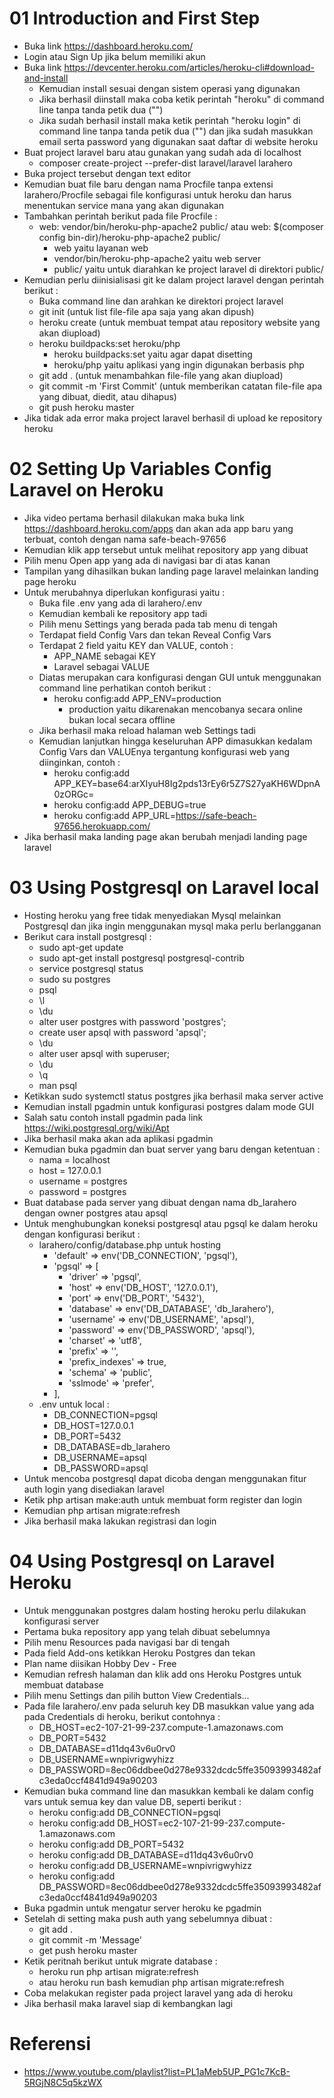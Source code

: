 # 01 Introduction and First Step

- Buka link https://dashboard.heroku.com/
- Login atau Sign Up jika belum memiliki akun
- Buka link https://devcenter.heroku.com/articles/heroku-cli#download-and-install
    - Kemudian install sesuai dengan sistem operasi yang digunakan
    - Jika berhasil diinstall maka coba ketik perintah "heroku" di command line tanpa tanda petik dua ("")
    - Jika sudah berhasil install maka ketik perintah "heroku login" di command line tanpa tanda petik dua ("") dan jika sudah masukkan email serta password yang digunakan saat daftar di website heroku
- Buat project laravel baru atau gunakan yang sudah ada di localhost    
    - composer create-project --prefer-dist laravel/laravel larahero
- Buka project tersebut dengan text editor
- Kemudian buat file baru dengan nama Procfile tanpa extensi larahero/Procfile sebagai file konfigurasi untuk heroku dan harus menentukan service mana yang akan digunakan
- Tambahkan perintah berikut pada file Procfile :
    - web: vendor/bin/heroku-php-apache2 public/ atau web: $(composer config bin-dir)/heroku-php-apache2 public/
        - web yaitu layanan web
        - vendor/bin/heroku-php-apache2 yaitu web server
        - public/ yaitu untuk diarahkan ke project laravel di direktori public/
- Kemudian perlu diinisialisasi git ke dalam project laravel dengan perintah berikut :
    - Buka command line dan arahkan ke direktori project laravel
    - git init (untuk list file-file apa saja yang akan dipush)        
    - heroku create (untuk membuat tempat atau repository website yang akan diupload)
    - heroku buildpacks:set heroku/php
        - heroku buildpacks:set yaitu agar dapat disetting
        - heroku/php yaitu aplikasi yang ingin digunakan berbasis php
    - git add . (untuk menambahkan file-file yang akan diupload)
    - git commit -m 'First Commit' (untuk memberikan catatan file-file apa yang dibuat, diedit, atau dihapus) 
    - git push heroku master
- Jika tidak ada error maka project laravel berhasil di upload ke repository heroku

# 02 Setting Up Variables Config Laravel on Heroku

- Jika video pertama berhasil dilakukan maka buka link https://dashboard.heroku.com/apps dan akan ada app baru yang terbuat, contoh dengan nama safe-beach-97656
- Kemudian klik app tersebut untuk melihat repository app yang dibuat
- Pilih menu Open app yang ada di navigasi bar di atas kanan
- Tampilan yang dihasilkan bukan landing page laravel melainkan landing page heroku
- Untuk merubahnya diperlukan konfigurasi yaitu :
    - Buka file .env yang ada di larahero/.env
    - Kemudian kembali ke repository app tadi
    - Pilih menu Settings yang berada pada tab menu di tengah
    - Terdapat field Config Vars dan tekan Reveal Config Vars
    - Terdapat 2 field yaitu KEY dan VALUE, contoh :
        - APP_NAME sebagai KEY
        - Laravel sebagai VALUE
    - Diatas merupakan cara konfigurasi dengan GUI untuk menggunakan command line perhatikan contoh berikut :
        - heroku config:add APP_ENV=production
            - production yaitu dikarenakan mencobanya secara online bukan local secara offline
    - Jika berhasil maka reload halaman web Settings tadi
    - Kemudian lanjutkan hingga keseluruhan APP dimasukkan kedalam Config Vars dan VALUEnya tergantung konfigurasi web yang diinginkan, contoh :  
        - heroku config:add APP_KEY=base64:arXIyuH8Ig2pds13rEy6r5Z7S27yaKH6WDpnA0zORGc=
        - heroku config:add APP_DEBUG=true
        - heroku config:add APP_URL=https://safe-beach-97656.herokuapp.com/
- Jika berhasil maka landing page akan berubah menjadi landing page laravel

# 03 Using Postgresql on Laravel local

- Hosting heroku yang free tidak menyediakan Mysql melainkan Postgresql dan jika ingin menggunakan mysql maka perlu berlangganan
- Berikut cara install postgresql :
    - sudo apt-get update
    - sudo apt-get install postgresql postgresql-contrib
    - service postgresql status
    - sudo su postgres
    - psql
    - \l
    - \du
    - alter user postgres with password 'postgres';
    - create user apsql with password 'apsql';
    - \du
    - alter user apsql with superuser;
    - \du
    - \q
    - man psql
- Ketikkan sudo systemctl status postgres jika berhasil maka server active
- Kemudian install pgadmin untuk konfigurasi postgres dalam mode GUI
- Salah satu contoh install pgadmin pada link https://wiki.postgresql.org/wiki/Apt
- Jika berhasil maka akan ada aplikasi pgadmin
- Kemudian buka pgadmin dan buat server yang baru dengan ketentuan :
    - nama = localhost
    - host = 127.0.0.1
    - username = postgres
    - password = postgres
- Buat database pada server yang dibuat dengan nama db_larahero dengan owner postgres atau apsql
- Untuk menghubungkan koneksi postgresql atau pgsql ke dalam heroku dengan konfigurasi berikut :
    - larahero/config/database.php untuk hosting 
        - 'default' => env('DB_CONNECTION', 'pgsql'),
        - 'pgsql' => [
            - 'driver' => 'pgsql',
            - 'host' => env('DB_HOST', '127.0.0.1'),
            - 'port' => env('DB_PORT', '5432'),
            - 'database' => env('DB_DATABASE', 'db_larahero'),
            - 'username' => env('DB_USERNAME', 'apsql'),
            - 'password' => env('DB_PASSWORD', 'apsql'),
            - 'charset' => 'utf8',
            - 'prefix' => '',
            - 'prefix_indexes' => true,
            - 'schema' => 'public',
            - 'sslmode' => 'prefer',
        - ],
    - .env untuk local :
        - DB_CONNECTION=pgsql
        - DB_HOST=127.0.0.1
        - DB_PORT=5432
        - DB_DATABASE=db_larahero
        - DB_USERNAME=apsql
        - DB_PASSWORD=apsql
- Untuk mencoba postgresql dapat dicoba dengan menggunakan fitur auth login yang disediakan laravel
- Ketik php artisan make:auth untuk membuat form register dan login
- Kemudian php artisan migrate:refresh
- Jika berhasil maka lakukan registrasi dan login

# 04 Using Postgresql on Laravel Heroku

- Untuk menggunakan postgres dalam hosting heroku perlu dilakukan konfigurasi server
- Pertama buka repository app yang telah dibuat sebelumnya
- Pilih menu Resources pada navigasi bar di tengah
- Pada field Add-ons ketikkan Heroku Postgres dan tekan
- Plan name diisikan Hobby Dev - Free
- Kemudian refresh halaman dan klik add ons Heroku Postgres untuk membuat database
- Pilih menu Settings dan pilih button View Credentials...
- Pada file larahero/.env pada seluruh key DB masukkan value yang ada pada Credentials di heroku, berikut contohnya :
    - DB_HOST=ec2-107-21-99-237.compute-1.amazonaws.com
    - DB_PORT=5432
    - DB_DATABASE=d11dq43v6u0rv0
    - DB_USERNAME=wnpivrigwyhizz
    - DB_PASSWORD=8ec06ddbee0d278e9332dcdc5ffe35093993482afc3eda0ccf4841d949a90203
- Kemudian buka command line dan masukkan kembali ke dalam config vars untuk semua key dan value DB, seperti berikut :
    - heroku config:add DB_CONNECTION=pgsql
    - heroku config:add DB_HOST=ec2-107-21-99-237.compute-1.amazonaws.com
    - heroku config:add DB_PORT=5432
    - heroku config:add DB_DATABASE=d11dq43v6u0rv0
    - heroku config:add DB_USERNAME=wnpivrigwyhizz
    - heroku config:add DB_PASSWORD=8ec06ddbee0d278e9332dcdc5ffe35093993482afc3eda0ccf4841d949a90203
- Buka pgadmin untuk mengatur server heroku ke pgadmin
- Setelah di setting maka push auth yang sebelumnya dibuat :
    - git add .
    - git commit -m 'Message'
    - get push heroku master
- Ketik peritnah berikut untuk migrate database :
    - heroku run php artisan migrate:refresh 
    - atau heroku run bash kemudian php artisan migrate:refresh
- Coba melakukan register pada project laravel yang ada di heroku
- Jika berhasil maka laravel siap di kembangkan lagi

# Referensi

- https://www.youtube.com/playlist?list=PL1aMeb5UP_PG1c7KcB-5RGjN8C5q5kzWX